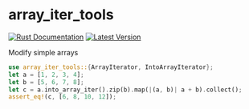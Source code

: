 # array_iter_tools

[![Rust Documentation](https://img.shields.io/crates/v/array_iter_tools?color=blue&label=docs&style=flat-square)][docs.rs]
[![Latest Version](https://img.shields.io/crates/d/array_iter_tools?style=flat-square)][crates.io]

[crates.io]: https://crates.io/crates/array_iter_tools
[docs.rs]: https://docs.rs/array_iter_tools

Modify simple arrays

```rust
use array_iter_tools::{ArrayIterator, IntoArrayIterator};
let a = [1, 2, 3, 4];
let b = [5, 6, 7, 8];
let c = a.into_array_iter().zip(b).map(|(a, b)| a + b).collect();
assert_eq!(c, [6, 8, 10, 12]);
```
